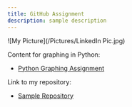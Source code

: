```yaml
---
title: GitHub Assignment
description: sample description
---
```

![My Picture](/Pictures/LinkedIn Pic.jpg)

Content for graphing in Python:
- [Python Graphing Assignment](/timeseries/index.md)

Link to my repository:
- [Sample Repository](https://github.com/joshbicer/Sample-Repository)
